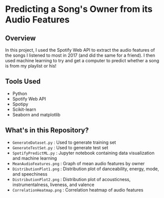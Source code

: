 # Predicting a Song's Owner from its Audio Features

## Overview
In this project, I used the Spotify Web API to extract the audio features of the songs I listened to most in 2017 (and did the same for a friend). I then used machine learning to try and get a computer to predict whether a song is from my playlist or his! 

## Tools Used
* Python
* Spotify Web API
* Spotipy
* Scikit-learn
* Seaborn and matplotlib

## What's in this Repository?
* `GenerateDataset.py` : Used to generate training set
* `GenerateTestSet.py` : Used to generate test set
* `SpotifyPredictML.py` : Jupyter notebook containing data visualization and machine learning
* `MeanAudioFeatures.png` : Graph of mean audio features by owner
* `DistributionPlot1.png` : Distribution plot of danceability, energy, mode, and speechiness
* `DistributionPlot2.png` : Distribution plot of acousticness, instrumentalness, liveness, and valence
* `CorrelationHeatmap.png` : Correlation heatmap of audio features
